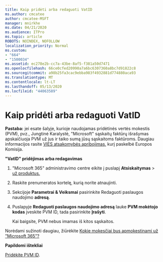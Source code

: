 ```yaml
---
title: Kaip pridėti arba redaguoti VatID
ms.author: cmcatee
author: cmcatee-MSFT
manager: mnirkhe
ms.date: 04/21/2020
ms.audience: ITPro
ms.topic: article
ROBOTS: NOINDEX, NOFOLLOW
localization_priority: Normal
ms.custom:
- "664"
- "1500034"
ms.assetid: ec278e2b-cc7a-43be-8af5-f381a50d7471
ms.openlocfilehash: 66ce0cfed20990a7a6bc6307360a8bc7d91822c8
ms.sourcegitcommit: a98b25fa3cac9ebba983f4932881d774880aca93
ms.translationtype: MT
ms.contentlocale: lt-LT
ms.lasthandoff: 05/13/2020
ms.locfileid: "44063589"
---
```

# <a name="how-to-add-or-edit-a-vatid"></a>Kaip pridėti arba redaguoti VatID

**Pastaba:** jei esate šalyje, kurioje naudojamas pridėtinės vertės mokestis (PVM), pvz., Jungtinė Karalystė, "Microsoft" sąskaitų faktūrų išrašymas apskaičiuoja PVM už jus ir taiko sumą jūsų sąskaitoms faktūroms. Daugiau informacijos rasite [VIES atsakomybės apribojimas,](https://go.microsoft.com/fwlink/p/?LinkID=841741) kurį paskelbė Europos Komisija.

**"VatID" pridėjimas arba redagavimas**

1. "Microsoft 365" administravimo centre eikite į puslapį **Atsiskaitymas** \> [už produktus.](https://go.microsoft.com/fwlink/p/?linkid=842054)

2. Raskite prenumeratos kortelę, kurią norite atnaujinti.

3. Sekcijoje **Parametrai & Veiksmai** pasirinkite Redaguoti paslaugos naudojimo **adresą**.

4. Puslapyje **Redaguoti paslaugos naudojimo adresą** lauke **PVM mokėtojo kodas** įveskite PVM ID, tada pasirinkite **Įrašyti**.

    Kai baigsite, PVM nebus imamas iš kitos sąskaitos.

Norėdami sužinoti daugiau, žiūrėkite [Kokie mokesčiai bus apmokestinami už "Microsoft 365"?](https://docs.microsoft.com/office365/admin/subscriptions-and-billing/what-tax-will-i-be-charged)

**Papildomi ištekliai**

[Pridėkite PVM ID](https://docs.microsoft.com/office365/admin/subscriptions-and-billing/what-tax-will-i-be-charged?view=o365-worldwide#add-your-vat-id-eu-countries-only).